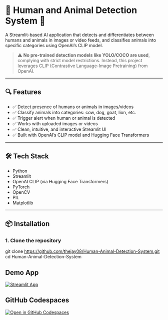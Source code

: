 # 🧠 Human and Animal Detection System 🚨

A Streamlit-based AI application that detects and differentiates between humans and animals in images or video feeds, and classifies animals into specific categories using OpenAI’s CLIP model.

> ⚠️ **No pre-trained detection models like YOLO/COCO are used**, complying with strict model restrictions. Instead, this project leverages CLIP (Contrastive Language-Image Pretraining) from OpenAI.

---

## 🔍 Features

- ✅ Detect presence of humans or animals in images/videos
- ✅ Classify animals into categories: cow, dog, goat, lion, etc.
- ✅ Trigger alert when human or animal is detected
- ✅ Works with uploaded images or videos
- ✅ Clean, intuitive, and interactive Streamlit UI
- ✅ Built with OpenAI’s CLIP model and Hugging Face Transformers

---

## 🛠️ Tech Stack

- Python
- Streamlit
- OpenAI CLIP (via Hugging Face Transformers)
- PyTorch
- OpenCV
- PIL
- Matplotlib

---

## 📦 Installation

### 1. Clone the repository


git clone https://github.com/thejay08/Human-Animal-Detection-System.git
cd Human-Animal-Detection-System

## Demo App

[![Streamlit App](https://human-animal-detection-system.streamlit.app/)](https://human-animal-detection-system.streamlit.app/)

## GitHub Codespaces

[![Open in GitHub Codespaces](https://github.com/codespaces/badge.svg)](https://codespaces.new/streamlit/app-starter-kit?quickstart=1)

